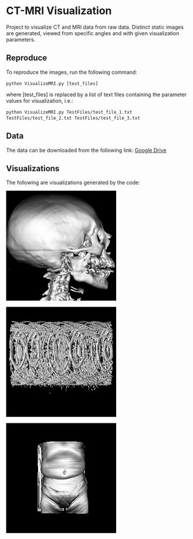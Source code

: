 # CT-MRI Visualization
Project to visualize CT and MRI data from raw data. Distinct static images are generated, viewed from specific angles and with given visualization parameters.

## Reproduce
To reproduce the images, run the following command:
```
python VisualizeMRI.py [test_files]
```
where [test_files] is replaced by a list of text files containing the parameter values for visualization, i.e.:
```
python VisualizeMRI.py TestFiles/test_file_1.txt TestFiles/test_file_2.txt TestFiles/test_file_3.txt
```

## Data
The data can be downloaded from the following link:
[Google Drive](https://drive.google.com/drive/folders/1eRZ1ig_nA8q6rJ8AH2BY-6TxTaJ6I0aA?usp=sharing "MRI Data Examples")

## Visualizations
The following are visualizations generated by the code:

![CT Headscan](https://github.com/marco-grond/Visualization/blob/main/Visualize_CT-MRI/Output/ct_output_2.png)

![MRI Image](https://github.com/marco-grond/Visualization/blob/main/Visualize_CT-MRI/Output/mri_output_3.png)

![Image of Stent](https://github.com/marco-grond/Visualization/blob/main/Visualize_CT-MRI/Output/stent_output_1.png)

